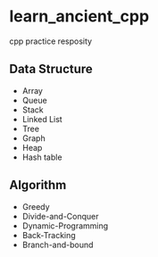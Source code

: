 # learn_ancient_cpp
cpp practice resposity
## Data Structure
- Array
- Queue
- Stack
- Linked List
- Tree
- Graph
- Heap
- Hash table
## Algorithm
- Greedy
- Divide-and-Conquer
- Dynamic-Programming
- Back-Tracking
- Branch-and-bound

